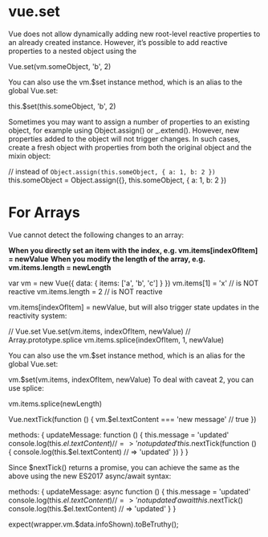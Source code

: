 # vue.set

Vue does not allow dynamically adding new root-level reactive properties to an already created instance. However, it’s possible to add reactive properties to a nested object using the

Vue.set(vm.someObject, 'b', 2)

You can also use the vm.$set instance method, which is an alias to the global Vue.set:

this.$set(this.someObject, 'b', 2)

Sometimes you may want to assign a number of properties to an existing object, for example using Object.assign() or _.extend(). However, new properties added to the object will not trigger changes. In such cases, create a fresh object with properties from both the original object and the mixin object:

// instead of `Object.assign(this.someObject, { a: 1, b: 2 })`
this.someObject = Object.assign({}, this.someObject, { a: 1, b: 2 })

# For Arrays
Vue cannot detect the following changes to an array:

**When you directly set an item with the index, e.g. vm.items[indexOfItem] = newValue**
**When you modify the length of the array, e.g. vm.items.length = newLength**

var vm = new Vue({
  data: {
    items: ['a', 'b', 'c']
  }
})
vm.items[1] = 'x' // is NOT reactive
vm.items.length = 2 // is NOT reactive

vm.items[indexOfItem] = newValue, but will also trigger state updates in the reactivity system:

// Vue.set
Vue.set(vm.items, indexOfItem, newValue)
// Array.prototype.splice
vm.items.splice(indexOfItem, 1, newValue)

You can also use the vm.$set instance method, which is an alias for the global Vue.set:

vm.$set(vm.items, indexOfItem, newValue)
To deal with caveat 2, you can use splice:

vm.items.splice(newLength)

Vue.nextTick(function () {
  vm.$el.textContent === 'new message' // true
})

methods: {
    updateMessage: function () {
      this.message = 'updated'
      console.log(this.$el.textContent) // => 'not updated'
      this.$nextTick(function () {
        console.log(this.$el.textContent) // => 'updated'
      })
    }
  }
  
  Since $nextTick() returns a promise, you can achieve the same as the above using the new ES2017 async/await syntax:
  
  methods: {
  updateMessage: async function () {
    this.message = 'updated'
    console.log(this.$el.textContent) // => 'not updated'
    await this.$nextTick()
    console.log(this.$el.textContent) // => 'updated'
  }
}

expect(wrapper.vm.$data.infoShown).toBeTruthy();

